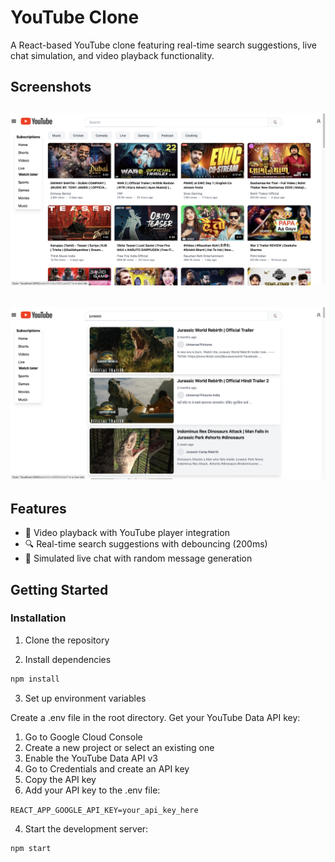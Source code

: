 # YouTube Clone

A React-based YouTube clone featuring real-time search suggestions, live chat simulation, and video playback functionality.

## Screenshots

![Home page](screenshots/1.png)
---
![Search page](screenshots/2.png)
---

## Features

- 🎥 Video playback with YouTube player integration
- 🔍 Real-time search suggestions with debouncing (200ms)
- 💬 Simulated live chat with random message generation

## Getting Started

### Installation

1. Clone the repository

2. Install dependencies
```bash
npm install
```

3. Set up environment variables

Create a .env file in the root directory.
Get your YouTube Data API key:
1. Go to Google Cloud Console
2. Create a new project or select an existing one
3. Enable the YouTube Data API v3
4. Go to Credentials and create an API key
5. Copy the API key
6. Add your API key to the .env file:

```REACT_APP_GOOGLE_API_KEY=your_api_key_here```


4. Start the development server:

```bash
npm start
```